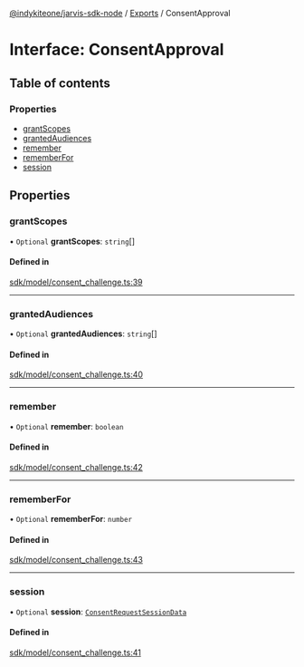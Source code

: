 [@indykiteone/jarvis-sdk-node](../README.md) / [Exports](../modules.md) / ConsentApproval

# Interface: ConsentApproval

## Table of contents

### Properties

- [grantScopes](ConsentApproval.md#grantscopes)
- [grantedAudiences](ConsentApproval.md#grantedaudiences)
- [remember](ConsentApproval.md#remember)
- [rememberFor](ConsentApproval.md#rememberfor)
- [session](ConsentApproval.md#session)

## Properties

### grantScopes

• `Optional` **grantScopes**: `string`[]

#### Defined in

[sdk/model/consent_challenge.ts:39](https://github.com/indykite/jarvis-sdk-node/blob/438b790/jarvis_sdk_node/src/sdk/model/consent_challenge.ts#L39)

___

### grantedAudiences

• `Optional` **grantedAudiences**: `string`[]

#### Defined in

[sdk/model/consent_challenge.ts:40](https://github.com/indykite/jarvis-sdk-node/blob/438b790/jarvis_sdk_node/src/sdk/model/consent_challenge.ts#L40)

___

### remember

• `Optional` **remember**: `boolean`

#### Defined in

[sdk/model/consent_challenge.ts:42](https://github.com/indykite/jarvis-sdk-node/blob/438b790/jarvis_sdk_node/src/sdk/model/consent_challenge.ts#L42)

___

### rememberFor

• `Optional` **rememberFor**: `number`

#### Defined in

[sdk/model/consent_challenge.ts:43](https://github.com/indykite/jarvis-sdk-node/blob/438b790/jarvis_sdk_node/src/sdk/model/consent_challenge.ts#L43)

___

### session

• `Optional` **session**: [`ConsentRequestSessionData`](ConsentRequestSessionData.md)

#### Defined in

[sdk/model/consent_challenge.ts:41](https://github.com/indykite/jarvis-sdk-node/blob/438b790/jarvis_sdk_node/src/sdk/model/consent_challenge.ts#L41)
